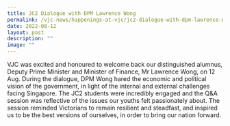 ```yaml
---
title: JC2 Dialogue with DPM Lawrence Wong
permalink: /vjc-news/happenings-at-vjc/jc2-dialogue-with-dpm-lawrence-wong/
date: 2022-08-12
layout: post
description: ""
image: ""
---
```

VJC was excited and honoured to welcome back our distinguished alumnus, Deputy Prime Minister and Minister of Finance, Mr Lawrence Wong, on 12 Aug. During the dialogue, DPM Wong hared the economic and political vision of the government, in light of the internal and external challenges facing Singapore. The JC2 students were incredibly engaged and the Q&A session was reflective of the issues our youths felt passionately about. The session reminded Victorians to remain resilient and steadfast, and inspired us to be the best versions of ourselves, in order to bring our nation forward.